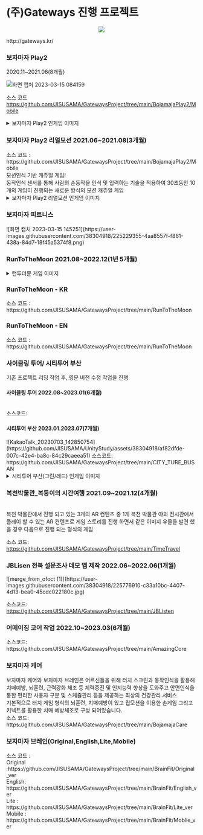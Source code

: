 
# (주)Gateways 진행 프로젝트
<p align="center"><img src="https://github.com/JISUSAMA/UnityStudy/assets/38304918/91590849-bf83-467b-af53-e5f5f6c27196">
<p>http://gateways.kr/</p>
<!------------------------------------------------------------------------------------------------>
<!---------보자마자 Play 2------------->
<!-- 보자마자 Play2  -->
<h3>보자마자 Play2</h3>
2020.11~2021.06(8개월)

![화면 캡처 2023-03-15 084159](https://user-images.githubusercontent.com/38304918/225186471-ada6bcce-e0bf-4c01-99f6-d2810922fb8c.png)

소스 코드
<br>https://github.com/JISUSAMA/GatewaysProject/tree/main/BojamajaPlay2/Mobile

<details>
<summary> 보자마자 Play2 인게임 이미지 </summary>

![화면 캡처 2023-03-15 084159](https://user-images.githubusercontent.com/38304918/225186471-ada6bcce-e0bf-4c01-99f6-d2810922fb8c.png){: width="300" height="300"){: .center}
![화면 캡처 2023-03-15 084545](https://user-images.githubusercontent.com/38304918/225186482-c0c77481-0a8f-4ada-8ebe-3c92ff8d4b01.png)
![화면 캡처 2023-03-15 084636](https://user-images.githubusercontent.com/38304918/225186490-060bb3e0-7664-40db-9c0a-2f8eb7090a74.png)
![화면 캡처 2023-03-15 084704](https://user-images.githubusercontent.com/38304918/225186493-fff84767-fb0d-4b03-9f51-4404d49cd176.png)

</details>
<!------------------------------------------------------------------------------------------------>
<!-- 보자마자 Play2 리얼모션 -->
<h3>보자마자 Play2 리얼모션 2021.06~2021.08(3개월)</h3>
소스 코드 : 
<br>https://github.com/JISUSAMA/GatewaysProject/tree/main/BojamajaPlay2/Mobile  
<br>
모션인식 기반 캐쥬얼 게임!<br>
동작인식 센서를 통해 사람의 손동작을 인식 및 입력하는 기술을 적용하여 30초동안 10개의 게임이 진행되는 새로운 방식의 모션 캐쥬얼 게임
<details>
<summary> 보자마자 Play2 리얼모션 인게임 이미지</summary>


</details>
<!------------------------------------------------------------------------------------------------>
<!---------- 보자마자 피트니스 ---------->
<h3>보자마자 피트니스</h3>
![화면 캡처 2023-03-15 145251](https://user-images.githubusercontent.com/38304918/225229355-4aa8557f-f861-438a-84d7-18f45a5374f8.png)

<!------------------------------------------------------------------------------------------------>
<!-- 런투더 문  -->
<h3>RunToTheMoon 2021.08~2022.12(1년 5개월)</h3>
<details>
<summary> 런투더문 게임 이미지 </summary>
![EB9FB0ED88ACEBACB820EC8381EC84B81](https://github.com/JISUSAMA/UnityStudy/assets/38304918/3970a4ac-0036-4b12-b584-26554032f1aa)
![EB9FB0ED88ACEBACB820EC8381EC84B82](https://github.com/JISUSAMA/UnityStudy/assets/38304918/af45319b-e99e-41dc-a1d0-74639160dbb7)
![EB9FB0ED88ACEBACB820EC8381EC84B83](https://github.com/JISUSAMA/UnityStudy/assets/38304918/f9d954be-6c5e-4983-a506-4db62a947a4e)
![copy-1674787891-EB9FB0ED88ACEBACB820EC8381EC84B85](https://github.com/JISUSAMA/UnityStudy/assets/38304918/b7c354ab-b79b-4b66-8238-bd0931d3f480)

</details>
<!-- 런투더문 한글  -->
<h3>RunToTheMoon - KR</h3>
소스 코드 :
<br>https://github.com/JISUSAMA/GatewaysProject/tree/main/RunToTheMoon
<!-- 런투더문 영문  -->
<!-- 2021.05.10 ~ 2021.07.15 -->
<h3>RunToTheMoon - EN</h3>
소스 코드 :
<br>https://github.com/JISUSAMA/GatewaysProject/tree/main/RunToTheMoon

<!------------------------------------------------------------------------------------------------>
<!---사이클링 투어/ 시티투어 부산-------->
<h3>사이클링 투어/ 시티투어 부산</h3>
기존 프로젝트 리딩 작업 후, 영문 버전 수정 작업을 진행
<!------------------------------------------------------------------------------------------------>
<!-- 사이클링 투어  -->
<h4>사이클링 투어 2022.08~2023.01(6개월)</h4>
<br>소스코드:

<!------------------------------------------------------------------------------------------------>
<!-- 시티투어 부산  -->
<h4>시티투어 부산 2023.01.2023.07(7개월)</h4>
![KakaoTalk_20230703_142850754](https://github.com/JISUSAMA/UnityStudy/assets/38304918/af82dfde-007c-42e4-ba8c-84c29caeea51)
소스코드: 
<br>https://github.com/JISUSAMA/GatewaysProject/tree/main/CITY_TURE_BUSAN

<details>
<summary> 시티투어 부산(그린/레드) 인게임 이미지 </summary>
![KakaoTalk_20230703_143136212](https://github.com/JISUSAMA/UnityStudy/assets/38304918/05039c53-4155-4734-870a-e9fed2e986a4)
![KakaoTalk_20230705_083335914](https://github.com/JISUSAMA/UnityStudy/assets/38304918/02f7c266-812f-48c8-a5ad-8cf8458e06c0)
![KakaoTalk_20230705_083521288](https://github.com/JISUSAMA/UnityStudy/assets/38304918/32d650e9-580d-4adf-b84d-967fe733af64)
![KakaoTalk_20230705_093227046](https://github.com/JISUSAMA/UnityStudy/assets/38304918/44ad1bea-f554-45be-a076-e78f1ff8cb51)
</details>
<!------------------------------------------------------------------------------------------------>
<!-- 복천 박물관  -->
<!-- 2021.09 ~ 2021.12.10 -->
<h3>복천박물관_복둥이의 시간여행 2021.09~2021.12(4개월)</h3>

<br> 복천 박물관에서 진행 되고 있는 3개의 AR 컨텐츠 중 1개
복천 박물관 야외 전시관에서 플레이 할 수 있는 AR 컨텐츠로 게임 스토리를 진행 하면서 같은 이미지 유물을 발견 했을 경우 다음으로 진행 되는 형식의 게임

소스 코드:
<br>https://github.com/JISUSAMA/GatewaysProject/tree/main/TimeTravel
<!------------------------------------------------------------------------------------------------>
<!-- JBLisen 전북 설문조사 데모 앱 -->
<!-- 2022.06.22 ~ 2022.07.22   -->
<h3>JBLisen 전북 설문조사 데모 앱 제작 2022.06~2022.06(1개월)</h3>
![merge_from_ofoct (1)](https://user-images.githubusercontent.com/38304918/225776910-c33a10bc-4407-4d13-bea0-45cdc022180c.jpg)

소스코드:
<br>https://github.com/JISUSAMA/GatewaysProject/tree/main/JBListen

<!------------------------------------------------------------------------------------------------>
<!-- 어메이징 코어 -->
<!-- 2022.10.17 ~ 2022.11.15 -->
<h3>어메이징 코어 작업 2022.10~2023.03(6개월)</h3>
소스코드:
<br>https://github.com/JISUSAMA/GatewaysProject/tree/main/AmazingCore

<!------------------------------------------------------------------------------------------------>
<!-- 보자마자 케어 -->
<h3>보자마자 케어</h3>
보자마자 케어와 보자마자 브레인은 어르신들을 위해 터치 스크린과 동작인식을 활용해 치매예방, 뇌훈련, 근력강화 체조 등 체력증진 및 인지능력 향상을 도와주고 안면인식을 통한 편리한 사용자 구분 및 스케쥴관리 등을 제공하는 최상의 건강관리 서비스
<br>
기본적으로 터치 게임 형식의 뇌훈련, 치매예방이 있고 립모션을 이용한 손게임 그리고 키넥트를 활용한 치매 예방체조로 구성 되어있습니다.
<br>
소스 코드:  
<br>https://github.com/JISUSAMA/GatewaysProject/tree/main/BojamajaCare
<!--보자마자 브레인 -->
<h3>보자마자 브레인(Original,English,Lite,Mobile)</h3>
소스 코드 :
<br>Original :https://github.com/JISUSAMA/GatewaysProject/tree/main/BrainFit/Original_ver
<br>English: https://github.com/JISUSAMA/GatewaysProject/tree/main/BrainFit/English_ver
<br>Lite : https://github.com/JISUSAMA/GatewaysProject/tree/main/BrainFit/Lite_ver
<br>Mobile : https://github.com/JISUSAMA/GatewaysProject/tree/main/BrainFit/Moblie_ver
<!------------------------------------------------------------------------------------------------>
</p>
